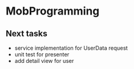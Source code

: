 # MobProgramming

## Next tasks
- service implementation for UserData request
- unit test for presenter
- add detail view for user
